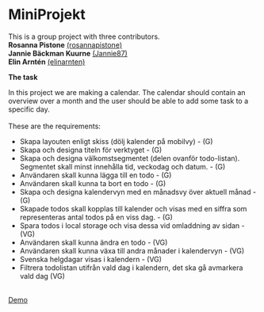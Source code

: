 # MiniProjekt

This is a group project with three contributors. <br/>
**Rosanna Pistone** [(rosannapistone)](https://github.com/rosannapistone) <br/>
**Jannie Bäckman Kuurne** [(Jannie87)](https://github.com/Jannie87) <br/>
**Elin Arntén** [(elinarnten)](https://github.com/elinarnten) <br/>


**The task**

In this project we are making a calendar. The calendar should contain an overview over a month and the user should be able to add some task to a specific day. <br/> <br/>
These are the requirements:
- Skapa layouten enligt skiss (dölj kalender på mobilvy) - (G)
- Skapa och designa titeln för verktyget - (G)
- Skapa och designa välkomstsegmentet (delen ovanför todo-listan). Segmentet skall minst innehålla tid, veckodag och datum. - (G)
- Användaren skall kunna lägga till en todo - (G)
- Användaren skall kunna ta bort en todo - (G)
- Skapa och designa kalendervyn med en månadsvy över aktuell månad - (G)
- Skapade todos skall kopplas till kalender och visas med en siffra som representeras antal todos på en viss dag. - (G)
- Spara todos i local storage och visa dessa vid omladdning av sidan - (VG)
- Användaren skall kunna ändra en todo - (VG)
- Användaren skall kunna växa till andra månader i kalendervyn - (VG)
- Svenska helgdagar visas i kalendern - (VG)
- Filtrera todolistan utifrån vald dag i kalendern, det ska gå avmarkera vald dag (VG) <br/> <br/>

[Demo](https://elinarnten.github.io/MiniProjekt/)
